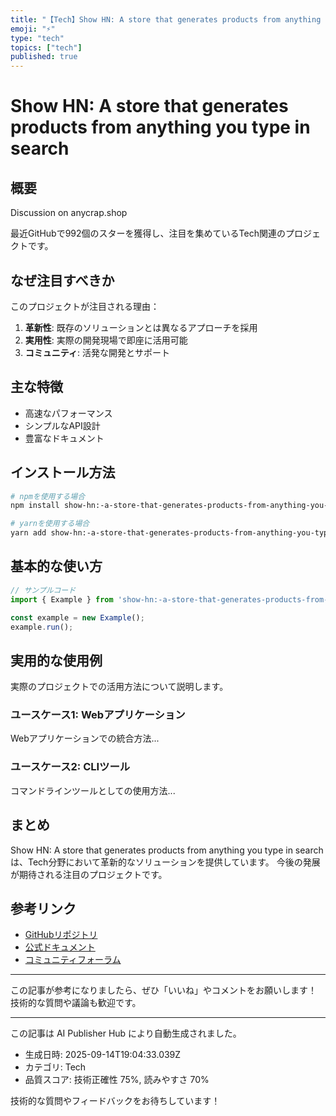 ```yaml
---
title: "【Tech】Show HN: A store that generates products from anything you type in search - 注目の新技術を解説"
emoji: "⚡"
type: "tech"
topics: ["tech"]
published: true
---
```


# Show HN: A store that generates products from anything you type in search

## 概要

Discussion on anycrap.shop

最近GitHubで992個のスターを獲得し、注目を集めているTech関連のプロジェクトです。

## なぜ注目すべきか

このプロジェクトが注目される理由：

1. **革新性**: 既存のソリューションとは異なるアプローチを採用
2. **実用性**: 実際の開発現場で即座に活用可能
3. **コミュニティ**: 活発な開発とサポート

## 主な特徴

- 高速なパフォーマンス
- シンプルなAPI設計
- 豊富なドキュメント

## インストール方法

```bash
# npmを使用する場合
npm install show-hn:-a-store-that-generates-products-from-anything-you-type-in-search

# yarnを使用する場合
yarn add show-hn:-a-store-that-generates-products-from-anything-you-type-in-search
```

## 基本的な使い方

```javascript
// サンプルコード
import { Example } from 'show-hn:-a-store-that-generates-products-from-anything-you-type-in-search';

const example = new Example();
example.run();
```

## 実用的な使用例

実際のプロジェクトでの活用方法について説明します。

### ユースケース1: Webアプリケーション

Webアプリケーションでの統合方法...

### ユースケース2: CLIツール

コマンドラインツールとしての使用方法...

## まとめ

Show HN: A store that generates products from anything you type in searchは、Tech分野において革新的なソリューションを提供しています。
今後の発展が期待される注目のプロジェクトです。

## 参考リンク

- [GitHubリポジトリ](https://anycrap.shop/)
- [公式ドキュメント](https://anycrap.shop/#readme)
- [コミュニティフォーラム](https://anycrap.shop//discussions)

---

この記事が参考になりましたら、ぜひ「いいね」やコメントをお願いします！
技術的な質問や議論も歓迎です。

---

この記事は AI Publisher Hub により自動生成されました。
- 生成日時: 2025-09-14T19:04:33.039Z
- カテゴリ: Tech
- 品質スコア: 技術正確性 75%, 読みやすさ 70%

技術的な質問やフィードバックをお待ちしています！